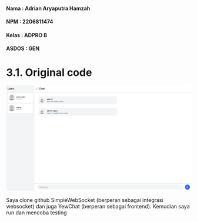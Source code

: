 #### Nama : Adrian Aryaputra Hamzah
#### NPM : 2206811474
#### Kelas : ADPRO B
#### ASDOS : GEN

# 3.1. Original code
![alt text](image1.png)

Saya clone github SimpleWebSocket (berperan sebagai integrasi websocket) dan juga YewChat (berperan sebagai frontend). Kemudian saya run dan mencoba testing
